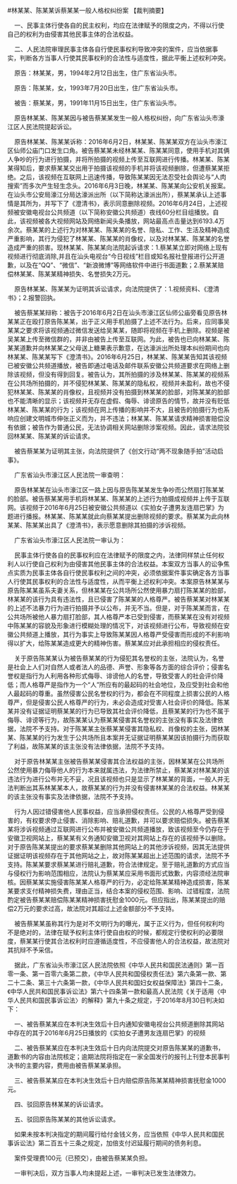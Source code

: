 #林某某、陈某某诉蔡某某一般人格权纠纷案 
【裁判摘要】

    一、民事主体行使各自的民主权利，均应在法律赋予的限度之内，不得以行使自己的权利为由侵害其他民事主体的合法权益。

    二、人民法院审理民事主体各自行使民事权利导致冲突的案件，应当依据事实，判断各方当事人行使其民事权利的合法性与适度性，据此平衡上述权利冲突。



    原告：林某某，男，1994年2月12日出生，住广东省汕头市。

    原告：陈某某，女，1993年7月20日出生，住广东省汕头市。

    被告：蔡某某，男，1991年11月15日出生，住广东省汕头市。

    原告林某某、陈某某因与被告蔡某某发生一般人格权纠纷，向广东省汕头市濠江区人民法院提起诉讼。

    原告林某某、陈某某诉称：2016年6月2日，林某某、陈某某双方在汕头市濠江区仙师公庙门口发生口角。被告蔡某某未经林某某、陈某某同意，使用手机对其俩人争吵的行为进行拍摄，并将所拍摄的视频上传至互联网进行传播。林某某、陈某某得知后，要求蔡某某交出用于拍摄该视频的手机并将该视频删除，但遭蔡某某拒绝。之后，该视频在互联网上迅速传播，导致陈某某因无法忍受社会舆论与“人肉搜索”而多次产生轻生念头。2016年6月3日晚，林某某、陈某某向公安机关报案。在汕头市公安局濠江分局达濠派出所（以下简称达濠派出所），蔡某某承认上述事情是其所为，并写下了《澄清书》，表示同意删除视频。2016年6月24日，上述视频被安徽电视台公共频道（以下简称安徽公共频道）夜线60分栏目组播放。自此，该视频被各大视频网站及网络新闻头条播放，网站最高点击量达到6193.4万余次。蔡某某的上述行为对林某某、陈某某的名誉、隐私、工作、生活及精神造成严重影响，其行为侵犯了林某某、陈某某的肖像权，以及对林某某、陈某某的名誉造成严重的损害。现林某某、陈某某向法院起诉请求：1.蔡某某立即对网络上现有视频进行彻底消除,并且在汕头电视台“今日视线”栏目或知名报社登报进行公开道歉，以及在“QQ”、“微信”、“新浪微博”等网络软件中进行书面道歉；2.蔡某某赔偿林某某、陈某某精神损失、名誉损失2万元。

    原告林某某、陈某某为证明其诉讼请求，向法院提供了：1.视频资料、《澄清书》；2.报警回执。

    被告蔡某某辩称：被告于2016年6月2日在汕头市濠江区仙师公庙旁看见原告林某某正在殴打原告陈某某，出于正义用手机拍摄了上述不法行为。后来，应同事吴某某之要求将该视频通过微信发送给吴某某，随即将视频在手机上删除。视频是被吴某某上传至微信群的，并非由被告上传至互联网。为此，被告也已向林某某、陈某某道歉并向林某某之父母送上糖果表示歉意，在达濠派出所处理本纠纷期间也向林某某、陈某某写下《澄清书》。2016年6月25日，林某某、陈某某告知其该视频已被安徽公共频道播放，被告即通过电话及邮件联系安徽公共频道要求在网络上删除该视频，但没有得到回复。被告认为，其所拍摄的涉及林某某、陈某某的视频系在公共场所拍摄的，并不侵犯林某某、陈某某的隐私权，视频并未盈利，故也不侵犯林某某、陈某某的肖像权，且视频并没有拍摄到林某某的脸部，对陈某某的脸部也不能清晰的显示；该视频并无存在虚假、侮辱、诽谤原告的情节，故并没有贬低林某某、陈某某的行为；该视频在网上传播的影响并不大，且被告的拍摄行为也系响应创建文明城市伸张正义而为，并不违法；林某某、陈某某请求精神损害赔偿没有依据；被告作为普通公民，无法协调相关网站删除涉案视频。因此，请求法院驳回林某某、陈某某的诉讼请求。

    被告蔡某某为证明其主张，向法院提供了《创文行动“两不现象随手拍”活动启事》。

    广东省汕头市濠江区人民法院一审查明：

    原告林某某在汕头市濠江区一路上因与原告陈某某发生争吵而公然扇打陈某某的脸部。被告蔡某某用手机将林某某、陈某某的上述行为拍摄成视频并上传于互联网。该视频于2016年6月25日被安徽公共频道以《实拍女子遭男友连扇巴掌》为题进行播报。林某某、陈某某就此向蔡某某提出删除视频的要求。蔡某某为此向林某某、陈某某出具了《澄清书》，表示愿意删除其拍摄的涉诉视频。

    广东省汕头市濠江区人民法院一审认为：

    民事主体行使各自的民事权利应在法律赋予的限度之内，法律同样禁止任何权利人以行使自己权利为由侵害其他民事主体的合法权益。本案双方当事人的讼争焦点实质为民事主体各自行使民事权利之间的冲突，必须依据案件事实确定各方当事人行使其民事权利的合法性与适度性，从而平衡上述权利冲突。本案原告林某某与原告陈某某虽系夫妻关系，但林某某在公共场所公然使用暴力扇打陈某某的脸部，林某某的该行为具有违法性，且已侵害了陈某某的人格尊严。被告蔡某某对林某某的上述不法暴力行为进行拍摄并予以公布，并无不当。但是，对于陈某某而言，在公共场所被他人暴力扇打脸部，其人格尊严本已受到侵害，而蔡某某在没有对视频中陈某某的容貌及形象进行模糊处理的情况下，对该视频进行公布，导致视频在安徽公共频道上播放，其行为事实上导致陈某某因人格尊严受侵害而形成的不利影响得以扩大，给陈某某造成更大的精神伤害。蔡某某应对此承担相应的侵权责任。

    关于原告陈某某认为被告蔡某某的行为侵犯其名誉权的主张，法院认为，名誉是社会上人们对自然人或者法人的品德、声誉、形象等各方面的综合评价；侵害名誉权是指行为人利用各种形式侮辱、诽谤他人的名誉，导致受害人的社会评价降低；而人格尊严是指作为一个“人”所应有的最起码的社会地位，及应受到社会和他人最起码的尊重。虽然侵害公民名誉权的行为，都会在不同程度上损害公民的人格尊严，但是侵害公民人格尊严的行为，未必会造成对受害人社会评价的降低。陈某某并没有证据证明蔡某某的行为已导致其社会评价降低，且蔡某某的行为也不属于侮辱、诽谤等行为，故陈某某认为蔡某某侵害其名誉权的主张没有事实及法律依据，法院不予支持。对于陈某某主张蔡某某侵害其隐私权、肖像权的主张，因林某某、陈某某的行为发生于公共场所且本案并无证据证明蔡某某因该拍摄行为而获取了利益，故陈某某的该主张没有法律依据，法院不予支持。

    对于原告林某某主张被告蔡某某侵害其合法权益的主张，因林某某在公共场所公然使用暴力侮辱他人的行为本来就属违法，为法律所禁止，蔡某某对林某某的该违法行为进行公布并无不妥，况且该视频也只是显示了林某某的背面，一般人并无法判断出其系林某某本人，故蔡某某的行为并没有侵害林某某的合法权益。林某某的该主张没有事实及法律依据，法院不予支持。

    行为人因过错侵害他人民事权益，应当承担侵权责任。公民的人格尊严受到侵害的，有权要求停止侵害、消除影响、赔礼道歉，并可以要求赔偿损失。被告蔡某某将涉诉视频通过互联网进行公布并被安徽公共频道播放，致该视频至今仍存在于安徽卫视网站上，蔡某某有义务通知安徽卫视对其网站上存在的该视频予以删除。对于原告陈某某提出的要求蔡某某删除其他网站上的其他涉诉视频，因其无法提供证据证明该视频存在于其他网站之上，故对陈某某超出上述范围的请求，法院不予支持。陈某某要求蔡某某进行赔礼道歉，符合法律规定。至于赔礼道歉的方式应当与侵权行为影响范围相应，法院认为蔡某某应采用书面形式致歉，内容须经法院审核。因蔡某某实施侵害陈某某人格尊严的行为，必定给陈某某精神造成损害，陈某某要求支付精神损失费，理由正当，结合本案的侵权范围、影响、过错程度，法院酌定被告蔡某某赔偿陈某某精神损害抚慰金1000元。但应指出，陈某某提出的赔偿2万元的要求过高，故法院对其超过上述金额部分不予支持。

    被告蔡某某虽称其行为是对不文明行为的曝光，属于正义行为，但任何权利均不是绝对的，法律在赋予权利主体行使自由权的时候，都规定行使权利的必要限度，蔡某某行使其合法权利时应遵循适度性，不应侵害他人的合法权益，故法院对其抗辩不予采信。

    据此，广东省汕头市濠江区人民法院依照《中华人民共和国民法通则》第一百零一条、第一百零六条第二款，《中华人民共和国侵权责任法》第六条第一款、第二十二条、第三十六条第一款，《中华人民共和国妇女权益保障法》第四十二条，《中华人民共和国民事诉讼法》第六十四条第一款和最高人民法院《关于适用〈中华人民共和国民事诉讼法〉的解释》第九十条之规定，于2016年8月30日判决如下：

    一、被告蔡某某应在本判决生效后十日内通知安徽电视台公共频道删除其网站中存在的其于2016年6月25日播放的《实拍女子遭男友连扇巴掌》的视频

    二、被告蔡某某应在本判决生效后十日内向法院提交对原告陈某某的道歉书，道歉书的内容由法院核定；逾期法院将指定在一家全国发行的报刊上刊登本民事判决书的主要内容，费用由被告蔡某某承担。

    三、被告蔡某某应在本判决生效后十日内赔偿原告陈某某精神损害抚慰金1000元。

    四、驳回原告林某某的诉讼请求。

    五、驳回原告陈某某的其他诉讼请求。

    如果未按本判决指定的期间履行给付金钱义务，应当依照《中华人民共和国民事诉讼法》第二百五十三条之规定，加倍支付迟延履行期间的债务利息。

    案件受理费100元（已预交），由被告蔡某某负担。

    一审判决后，双方当事人均未提起上述，一审判决已发生法律效力。


